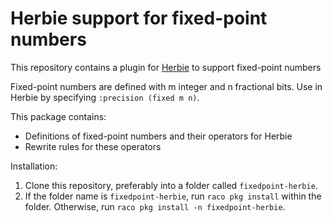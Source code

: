 Herbie support for fixed-point numbers
===

This repository contains a plugin for [Herbie](https://herbie.uwplse.org) to support fixed-point numbers

Fixed-point numbers are defined with m integer and n fractional bits. Use in Herbie by specifying `:precision (fixed m n)`.

This package contains:

+ Definitions of fixed-point numbers and their operators for Herbie
+ Rewrite rules for these operators

Installation:

1. Clone this repository, preferably into a folder called `fixedpoint-herbie`.
2. If the folder name is `fixedpoint-herbie`, run `raco pkg install` within the folder.
   Otherwise, run `raco pkg install -n fixedpoint-herbie`.